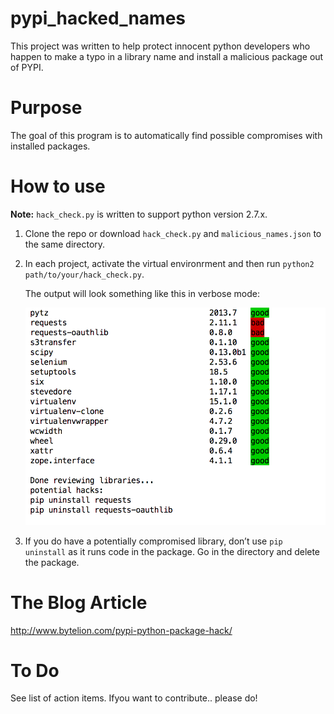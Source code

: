 # pypi_hacked_names

This project was written to help protect innocent python developers who happen
to make a typo in a library name and install a malicious package out of PYPI.

# Purpose
The goal of this program is to automatically find possible compromises 
with installed packages.

# How to use
**Note:** `hack_check.py` is written to support python version 2.7.x.

1. Clone the repo or download `hack_check.py` and `malicious_names.json` to the
   same directory.

2. In each project, activate the virtual environrment and then run `python2
   path/to/your/hack_check.py`.
    
   The output will look something like this in verbose mode:  

   ![screenshot](hack_check_screenshot.png)

3.  If you do have a potentially compromised library, don’t use `pip uninstall`
    as it runs code in the package. Go in the directory and delete the package.

# The Blog Article
http://www.bytelion.com/pypi-python-package-hack/

# To Do
See list of action items.  Ifyou want to contribute.. please do! 
